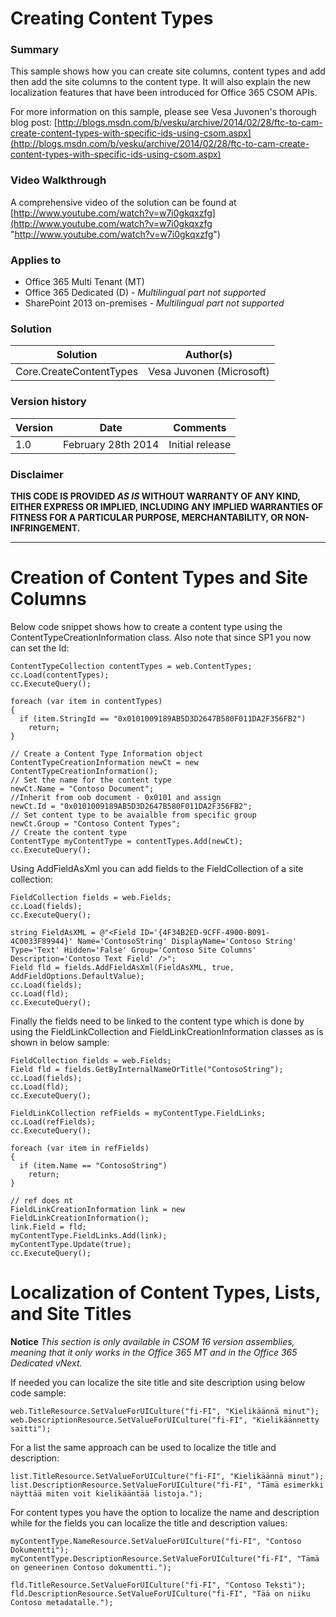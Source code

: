 # Creating Content Types #

### Summary ###
This sample shows how you can create site columns, content types and add then add the site columns to the content type. It will also explain the new localization features that have been introduced for Office 365 CSOM APIs.

For more information on this sample, please see Vesa Juvonen's thorough blog post: [http://blogs.msdn.com/b/vesku/archive/2014/02/28/ftc-to-cam-create-content-types-with-specific-ids-using-csom.aspx](http://blogs.msdn.com/b/vesku/archive/2014/02/28/ftc-to-cam-create-content-types-with-specific-ids-using-csom.aspx)

### Video Walkthrough ##
A comprehensive video of the solution can be found at [http://www.youtube.com/watch?v=w7i0gkqxzfg](http://www.youtube.com/watch?v=w7i0gkqxzfg "http://www.youtube.com/watch?v=w7i0gkqxzfg")

### Applies to ###
-  Office 365 Multi Tenant (MT)
-  Office 365 Dedicated (D) - *Multilingual part not supported*
-  SharePoint 2013 on-premises - *Multilingual part not supported*

### Solution ###
Solution | Author(s)
---------|----------
Core.CreateContentTypes | Vesa Juvonen (Microsoft)

### Version history ###
Version  | Date | Comments
---------| -----| --------
1.0  | February 28th 2014 | Initial release

### Disclaimer ###
**THIS CODE IS PROVIDED *AS IS* WITHOUT WARRANTY OF ANY KIND, EITHER EXPRESS OR IMPLIED, INCLUDING ANY IMPLIED WARRANTIES OF FITNESS FOR A PARTICULAR PURPOSE, MERCHANTABILITY, OR NON-INFRINGEMENT.**


----------

# Creation of Content Types and Site Columns #
Below code snippet shows how to create a content type using the ContentTypeCreationInformation class. Also note that since SP1 you now can set the Id:

    ContentTypeCollection contentTypes = web.ContentTypes;
    cc.Load(contentTypes);
    cc.ExecuteQuery();
    
    foreach (var item in contentTypes)
    {
      if (item.StringId == "0x0101009189AB5D3D2647B580F011DA2F356FB2")
        return;
    }

    // Create a Content Type Information object
    ContentTypeCreationInformation newCt = new ContentTypeCreationInformation();
    // Set the name for the content type
    newCt.Name = "Contoso Document";
    //Inherit from oob document - 0x0101 and assign
    newCt.Id = "0x0101009189AB5D3D2647B580F011DA2F356FB2";
    // Set content type to be avaialble from specific group
    newCt.Group = "Contoso Content Types";
    // Create the content type
    ContentType myContentType = contentTypes.Add(newCt);
    cc.ExecuteQuery();
    
Using AddFieldAsXml you can add fields to the FieldCollection of a site collection:

    FieldCollection fields = web.Fields;
    cc.Load(fields);
    cc.ExecuteQuery();

    string FieldAsXML = @"<Field ID='{4F34B2ED-9CFF-4900-B091-4C0033F89944}' Name='ContosoString' DisplayName='Contoso String' Type='Text' Hidden='False' Group='Contoso Site Columns' Description='Contoso Text Field' />";
    Field fld = fields.AddFieldAsXml(FieldAsXML, true, AddFieldOptions.DefaultValue);
    cc.Load(fields);
    cc.Load(fld);
    cc.ExecuteQuery();


Finally the fields need to be linked to the content type which is done by using the FieldLinkCollection and FieldLinkCreationInformation classes as is shown in below sample:

    FieldCollection fields = web.Fields;
    Field fld = fields.GetByInternalNameOrTitle("ContosoString");
    cc.Load(fields);
    cc.Load(fld);
    cc.ExecuteQuery();

    FieldLinkCollection refFields = myContentType.FieldLinks;
    cc.Load(refFields);
    cc.ExecuteQuery();

    foreach (var item in refFields)
    {
      if (item.Name == "ContosoString")
        return;
    }

    // ref does nt
    FieldLinkCreationInformation link = new FieldLinkCreationInformation();
    link.Field = fld;
    myContentType.FieldLinks.Add(link);
    myContentType.Update(true);
    cc.ExecuteQuery();

# Localization of Content Types, Lists, and Site Titles #
**Notice** *This section is only available in CSOM 16 version assemblies, meaning that it only works in the Office 365 MT and in the Office 365 Dedicated vNext.* 

If needed you can localize the site title and site description using below code sample:

    web.TitleResource.SetValueForUICulture("fi-FI", "Kielikäännä minut");
    web.DescriptionResource.SetValueForUICulture("fi-FI", "Kielikäännetty saitti");

For a list the same approach can be used to localize the title and description:

    list.TitleResource.SetValueForUICulture("fi-FI", "Kielikäännä minut");
    list.DescriptionResource.SetValueForUICulture("fi-FI", "Tämä esimerkki näyttää miten voit kielikääntää listoja.");

For content types you have the option to localize the name and description while for the fields you can localize the title and description values:

    myContentType.NameResource.SetValueForUICulture("fi-FI", "Contoso Dokumentti");
    myContentType.DescriptionResource.SetValueForUICulture("fi-FI", "Tämä on geneerinen Contoso dokumentti.");

    fld.TitleResource.SetValueForUICulture("fi-FI", "Contoso Teksti");
    fld.DescriptionResource.SetValueForUICulture("fi-FI", "Tää on niiku Contoso metadatalle.");
 